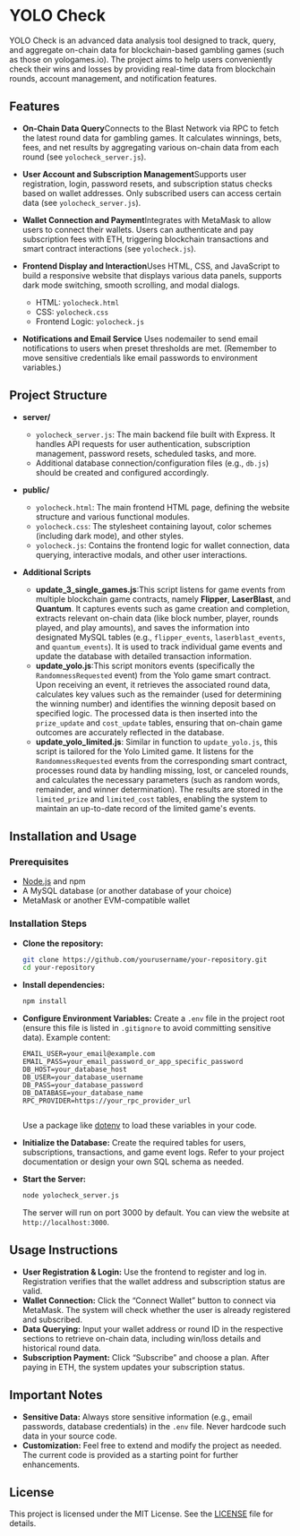 # YOLO Check

YOLO Check is an advanced data analysis tool designed to track, query, and aggregate on-chain data for blockchain-based gambling games (such as those on yologames.io). The project aims to help users conveniently check their wins and losses by providing real-time data from blockchain rounds, account management, and notification features.

## Features

- **On-Chain Data Query**Connects to the Blast Network via RPC to fetch the latest round data for gambling games. It calculates winnings, bets, fees, and net results by aggregating various on-chain data from each round (see `yolocheck_server.js`).
- **User Account and Subscription Management**Supports user registration, login, password resets, and subscription status checks based on wallet addresses. Only subscribed users can access certain data (see `yolocheck_server.js`).
- **Wallet Connection and Payment**Integrates with MetaMask to allow users to connect their wallets. Users can authenticate and pay subscription fees with ETH, triggering blockchain transactions and smart contract interactions (see `yolocheck.js`).
- **Frontend Display and Interaction**Uses HTML, CSS, and JavaScript to build a responsive website that displays various data panels, supports dark mode switching, smooth scrolling, and modal dialogs.

  - HTML: `yolocheck.html`
  - CSS: `yolocheck.css`
  - Frontend Logic: `yolocheck.js`
- **Notifications and Email Service**
  Uses nodemailer to send email notifications to users when preset thresholds are met. (Remember to move sensitive credentials like email passwords to environment variables.)

## Project Structure

- **server/**

  - `yolocheck_server.js`: The main backend file built with Express. It handles API requests for user authentication, subscription management, password resets, scheduled tasks, and more.
  - Additional database connection/configuration files (e.g., `db.js`) should be created and configured accordingly.
- **public/**

  - `yolocheck.html`: The main frontend HTML page, defining the website structure and various functional modules.
  - `yolocheck.css`: The stylesheet containing layout, color schemes (including dark mode), and other styles.
  - `yolocheck.js`: Contains the frontend logic for wallet connection, data querying, interactive modals, and other user interactions.
- **Additional Scripts**

  - **update_3_single_games.js**:This script listens for game events from multiple blockchain game contracts, namely **Flipper**, **LaserBlast**, and **Quantum**. It captures events such as game creation and completion, extracts relevant on-chain data (like block number, player, rounds played, and play amounts), and saves the information into designated MySQL tables (e.g., `flipper_events`, `laserblast_events`, and `quantum_events`). It is used to track individual game events and update the database with detailed transaction information.
  - **update_yolo.js**:This script monitors events (specifically the `RandomnessRequested` event) from the Yolo game smart contract. Upon receiving an event, it retrieves the associated round data, calculates key values such as the remainder (used for determining the winning number) and identifies the winning deposit based on specified logic. The processed data is then inserted into the `prize_update` and `cost_update` tables, ensuring that on-chain game outcomes are accurately reflected in the database.
  - **update_yolo_limited.js**:
    Similar in function to `update_yolo.js`, this script is tailored for the Yolo Limited game. It listens for the `RandomnessRequested` events from the corresponding smart contract, processes round data by handling missing, lost, or canceled rounds, and calculates the necessary parameters (such as random words, remainder, and winner determination). The results are stored in the `limited_prize` and `limited_cost` tables, enabling the system to maintain an up-to-date record of the limited game's events.

## Installation and Usage

### Prerequisites

- [Node.js](https://nodejs.org/) and npm
- A MySQL database (or another database of your choice)
- MetaMask or another EVM-compatible wallet

### Installation Steps

* **Clone the repository:**

  ```bash
  git clone https://github.com/yourusername/your-repository.git
  cd your-repository
  ```
* **Install dependencies:**

  ```bash
  npm install
  ```
* **Configure Environment Variables:**
  Create a `.env` file in the project root (ensure this file is listed in `.gitignore` to avoid committing sensitive data). Example content:

  ```dotenv
  EMAIL_USER=your_email@example.com
  EMAIL_PASS=your_email_password_or_app_specific_password
  DB_HOST=your_database_host
  DB_USER=your_database_username
  DB_PASS=your_database_password
  DB_DATABASE=your_database_name
  RPC_PROVIDER=https://your_rpc_provider_url
  ```

  ```

  ```

  Use a package like [dotenv](https://www.npmjs.com/package/dotenv) to load these variables in your code.
* **Initialize the Database:**
  Create the required tables for users, subscriptions, transactions, and game event logs. Refer to your project documentation or design your own SQL schema as needed.
* **Start the Server:**

  ```bash
  node yolocheck_server.js
  ```

  The server will run on port 3000 by default. You can view the website at `http://localhost:3000`.

## Usage Instructions

* **User Registration & Login:**
  Use the frontend to register and log in. Registration verifies that the wallet address and subscription status are valid.
* **Wallet Connection:**
  Click the “Connect Wallet” button to connect via MetaMask. The system will check whether the user is already registered and subscribed.
* **Data Querying:**
  Input your wallet address or round ID in the respective sections to retrieve on-chain data, including win/loss details and historical round data.
* **Subscription Payment:**
  Click “Subscribe” and choose a plan. After paying in ETH, the system updates your subscription status.

## Important Notes

* **Sensitive Data:**
  Always store sensitive information (e.g., email passwords, database credentials) in the `.env` file. Never hardcode such data in your source code.
* **Customization:**
  Feel free to extend and modify the project as needed. The current code is provided as a starting point for further enhancements.

## License

This project is licensed under the MIT License. See the [LICENSE](LICENSE) file for details.
